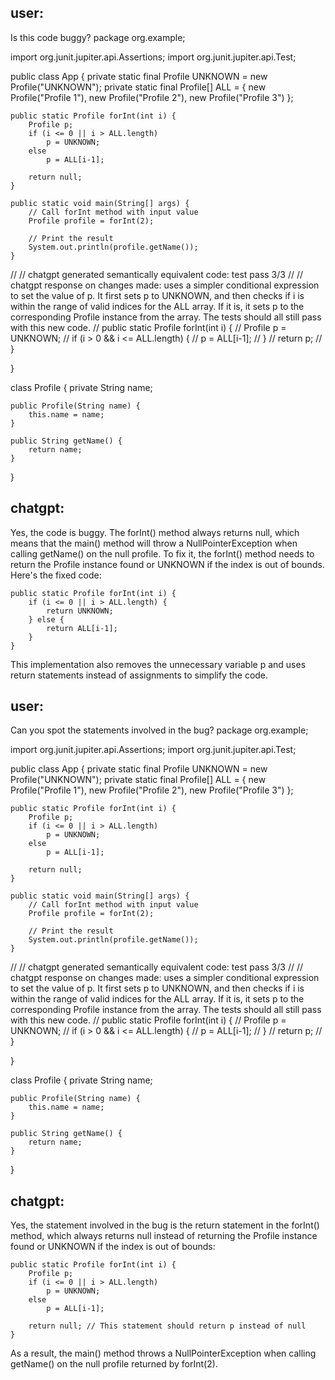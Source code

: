 

## user: 

Is this code buggy?
package org.example;

import org.junit.jupiter.api.Assertions;
import org.junit.jupiter.api.Test;

public class App {
    private static final Profile UNKNOWN = new Profile("UNKNOWN");
    private static final Profile[] ALL = {
            new Profile("Profile 1"),
            new Profile("Profile 2"),
            new Profile("Profile 3")
    };


    public static Profile forInt(int i) {
        Profile p;
        if (i <= 0 || i > ALL.length)
            p = UNKNOWN;
        else
            p = ALL[i-1];

        return null;
    }

    public static void main(String[] args) {
        // Call forInt method with input value
        Profile profile = forInt(2);

        // Print the result
        System.out.println(profile.getName());
    }
//    // chatgpt generated  semantically equivalent code: test pass 3/3
//    // chatgpt response on changes made: uses a simpler conditional expression to set the value of p. It first sets p to UNKNOWN, and then checks if i is within the range of valid indices for the ALL array. If it is, it sets p to the corresponding Profile instance from the array. The tests should all still pass with this new code.
//    public static Profile forInt(int i) {
//        Profile p = UNKNOWN;
//        if (i > 0 && i <= ALL.length) {
//            p = ALL[i-1];
//        }
//        return p;
//    }



}

class Profile {
    private String name;

    public Profile(String name) {
        this.name = name;
    }

    public String getName() {
        return name;
    }
}

## chatgpt: 

Yes, the code is buggy. The forInt() method always returns null, which means that the main() method will throw a NullPointerException when calling getName() on the null profile. To fix it, the forInt() method needs to return the Profile instance found or UNKNOWN if the index is out of bounds. Here's the fixed code:

```
public static Profile forInt(int i) {
    if (i <= 0 || i > ALL.length) {
        return UNKNOWN;
    } else {
        return ALL[i-1];
    }
}
``` 

This implementation also removes the unnecessary variable p and uses return statements instead of assignments to simplify the code.

## user: 

Can you spot the statements involved in the bug?
package org.example;

import org.junit.jupiter.api.Assertions;
import org.junit.jupiter.api.Test;

public class App {
    private static final Profile UNKNOWN = new Profile("UNKNOWN");
    private static final Profile[] ALL = {
            new Profile("Profile 1"),
            new Profile("Profile 2"),
            new Profile("Profile 3")
    };


    public static Profile forInt(int i) {
        Profile p;
        if (i <= 0 || i > ALL.length)
            p = UNKNOWN;
        else
            p = ALL[i-1];

        return null;
    }

    public static void main(String[] args) {
        // Call forInt method with input value
        Profile profile = forInt(2);

        // Print the result
        System.out.println(profile.getName());
    }
//    // chatgpt generated  semantically equivalent code: test pass 3/3
//    // chatgpt response on changes made: uses a simpler conditional expression to set the value of p. It first sets p to UNKNOWN, and then checks if i is within the range of valid indices for the ALL array. If it is, it sets p to the corresponding Profile instance from the array. The tests should all still pass with this new code.
//    public static Profile forInt(int i) {
//        Profile p = UNKNOWN;
//        if (i > 0 && i <= ALL.length) {
//            p = ALL[i-1];
//        }
//        return p;
//    }



}

class Profile {
    private String name;

    public Profile(String name) {
        this.name = name;
    }

    public String getName() {
        return name;
    }
}

## chatgpt: 

Yes, the statement involved in the bug is the return statement in the forInt() method, which always returns null instead of returning the Profile instance found or UNKNOWN if the index is out of bounds:

```
public static Profile forInt(int i) {
    Profile p;
    if (i <= 0 || i > ALL.length)
        p = UNKNOWN;
    else
        p = ALL[i-1];

    return null; // This statement should return p instead of null
}
``` 

As a result, the main() method throws a NullPointerException when calling getName() on the null profile returned by forInt(2).